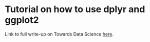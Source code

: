 # Tutorial on how to use dplyr and ggplot2

Link to full write-up on Towards Data Science [here](https://towardsdatascience.com/five-basic-commands-to-getting-started-with-dplyr-in-r-c8b0451ad916). 
